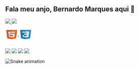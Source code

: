 ## Fala meu anjo, Bernardo Marques aqui 👋
 <div>
  <a href="https://github.com/bernardomarquess">
  <img height="180em" src="https://github-readme-stats.vercel.app/api?username=bernardomarquess&show_icons=true&theme=dracula&include_all_commits=true&count_private=true"/>
  <img height="180em" src="https://github-readme-stats.vercel.app/api/top-langs/?username=bernardomarquess&layout=compact&langs_count=7&theme=dracula"/>
</div>
<div style="display: inline_block"><br>
  <img align="center" alt="Rafa-HTML" height="30" width="40" src="https://raw.githubusercontent.com/devicons/devicon/master/icons/html5/html5-original.svg">
  <img align="center" alt="Rafa-CSS" height="30" width="40" src="https://raw.githubusercontent.com/devicons/devicon/master/icons/css3/css3-original.svg">
</div>
  
  ##
 
<div> 
  <a href="https://instagram.com/eu.bernardomarques" target="_blank"><img src="https://img.shields.io/badge/-Instagram-%23E4405F?style=for-the-badge&logo=instagram&logoColor=white" target="_blank"></a>
 <a href="https://discord.gg/rnqkhrTa" target="_blank"><img src="https://img.shields.io/badge/Discord-7289DA?style=for-the-badge&logo=discord&logoColor=white" target="_blank"></a> 
  <a href = "mailto:bernardomarques914@gmail.com"><img src="https://img.shields.io/badge/-Gmail-%23333?style=for-the-badge&logo=gmail&logoColor=white" target="_blank"></a>
 <a href="https://github.com/bernardomarquess" target="_blank"><img src="https://img.shields.io/badge/GitHub-100000?style=for-the-badge&logo=github&logoColor=white" target="_blank"></a> 
 
  ![Snake animation](https://github.com/bernardomarquess/rafaballerini/blob/output/github-contribution-grid-snake.svg)
 
</div>

